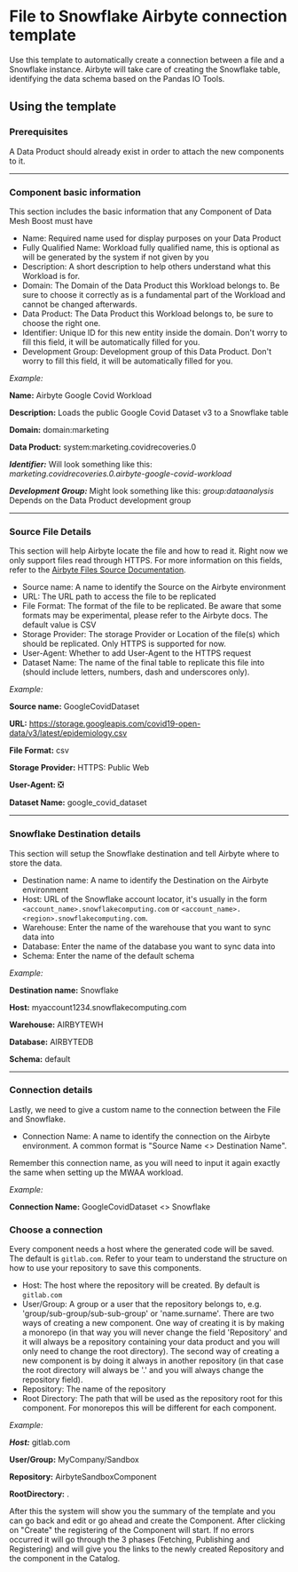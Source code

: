 # File to Snowflake Airbyte connection template

Use this template to automatically create a connection between a file and a Snowflake instance. Airbyte will take care of creating the Snowflake table, identifying the data schema based on the Pandas IO Tools.

## Using the template

### Prerequisites

A Data Product should already exist in order to attach the new components to it.

---

### Component basic information

This section includes the basic information that any Component of Data Mesh Boost must have

- Name: Required name used for display purposes on your Data Product
- Fully Qualified Name: Workload fully qualified name, this is optional as will be generated by the system if not given by you
- Description: A short description to help others understand what this Workload is for.
- Domain: The Domain of the Data Product this Workload belongs to. Be sure to choose it correctly as is a fundamental part of the Workload and cannot be changed afterwards.
- Data Product: The Data Product this Workload belongs to, be sure to choose the right one.
- Identifier: Unique ID for this new entity inside the domain. Don't worry to fill this field, it will be automatically filled for you.
- Development Group: Development group of this Data Product. Don't worry to fill this field, it will be automatically filled for you.


*Example:*

**Name:** Airbyte Google Covid Workload

**Description:** Loads the public Google Covid Dataset v3 to a Snowflake table

**Domain:** domain:marketing

**Data Product:** system:marketing.covidrecoveries.0

***Identifier:*** Will look something like this: *marketing.covidrecoveries.0.airbyte-google-covid-workload*

***Development Group:*** Might look something like this: *group:dataanalysis* Depends on the Data Product development group 

---

### Source File Details

This section will help Airbyte locate the file and how to read it. Right now we only support files read through HTTPS. For more information on this fields, refer to the [Airbyte Files Source Documentation](https://docs.airbyte.com/integrations/sources/file).

- Source name: A name to identify the Source on the Airbyte environment
- URL: The URL path to access the file to be replicated
- File Format: The format of the file to be replicated. Be aware that some formats may be experimental, please refer to the Airbyte docs. The default value is CSV
- Storage Provider: The storage Provider or Location of the file(s) which should be replicated. Only HTTPS is supported for now.
- User-Agent: Whether to add User-Agent to the HTTPS request
- Dataset Name: The name of the final table to replicate this file into (should include letters, numbers, dash and underscores only).

*Example:*

**Source name:** GoogleCovidDataset

**URL:** https://storage.googleapis.com/covid19-open-data/v3/latest/epidemiology.csv

**File Format:** csv

**Storage Provider:** HTTPS: Public Web

**User-Agent:** ❎

**Dataset Name:** google_covid_dataset

---

### Snowflake Destination details

This section will setup the Snowflake destination and tell Airbyte where to store the data.

- Destination name: A name to identify the Destination on the Airbyte environment
- Host: URL of the Snowflake account locator, it's usually in the form `<account_name>.snowflakecomputing.com` or `<account_name>.<region>.snowflakecomputing.com`.
- Warehouse: Enter the name of the warehouse that you want to sync data into
- Database: Enter the name of the database you want to sync data into
- Schema: Enter the name of the default schema

*Example:*

**Destination name:** Snowflake

**Host:** myaccount1234.snowflakecomputing.com

**Warehouse:** AIRBYTEWH

**Database:** AIRBYTEDB

**Schema:** default

---

### Connection details

Lastly, we need to give a custom name to the connection between the File and Snowflake.

- Connection Name: A name to identify the connection on the Airbyte environment. A common format is "Source Name \<> Destination Name".

Remember this connection name, as you will need to input it again exactly the same when setting up the MWAA workload.

*Example:*

**Connection Name:** GoogleCovidDataset \<> Snowflake

### Choose a connection

Every component needs a host where the generated code will be saved. The default is `gitlab.com`. Refer to your team to understand the structure on how to use your repository to save this components.

- Host: The host where the repository will be created. By default is `gitlab.com`
- User/Group: A group or a user that the repository belongs to, e.g. 'group/sub-group/sub-sub-group' or 'name.surname'. There are two ways of creating a new component. One way of creating it is by making a monorepo (in that way you will never change the field 'Repository' and it will always be a repository containing your data product and you will only need to change the root directory). The second way of creating a new component is by doing it always in another repository (in that case the root directory will always be '.' and you will always change the repository field).
- Repository: The name of the repository
- Root Directory: The path that will be used as the repository root for this component. For monorepos this will be different for each component.

*Example:*

***Host:*** gitlab.com


**User/Group:** MyCompany/Sandbox

**Repository:** AirbyteSandboxComponent

**RootDirectory:** .

After this the system will show you the summary of the template and you can go back and edit or go ahead and create the Component. After clicking on "Create" the registering of the Component will start. If no errors occurred it will go through the 3 phases (Fetching, Publishing and Registering) and will give you the links to the newly created Repository and the component in the Catalog.